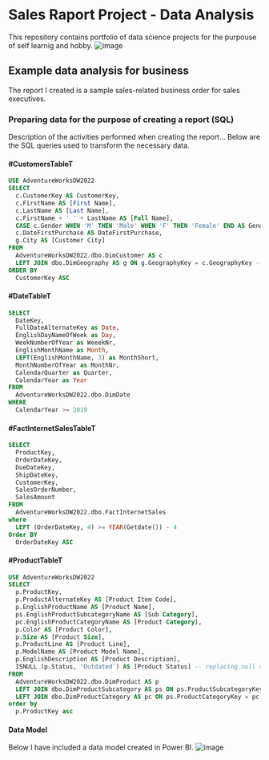 # Sales Raport Project - Data Analysis
This repository contains portfolio of data science projects for the purpouse of self learnig and hobby.
![image](https://github.com/GeeHouseCode/SalesRaportProject_DataAnalysis/assets/110656951/4ab4d34c-3e2b-40d3-b731-ae0270cd9e20)
## Example data analysis for business
The report I created is a sample sales-related business order for sales executives.
### Preparing data for the purpose of creating a report (SQL)
Description of the activities performed when creating the report...
Below are the SQL queries used to transform the necessary data.

#### #CustomersTableT
```SQL
USE AdventureWorksDW2022
SELECT 
  c.CustomerKey AS CustomerKey, 
  c.FirstName AS [First Name], 
  c.LastName AS [Last Name], 
  c.FirstName + ' ' + LastName AS [Full Name], 
  CASE c.Gender WHEN 'M' THEN 'Male' WHEN 'F' THEN 'Female' END AS Gender, -- changing gender markers to full names
  c.DateFirstPurchase AS DateFirstPurchase, 
  g.City AS [Customer City] 
FROM 
  AdventureWorksDW2022.dbo.DimCustomer AS c 
  LEFT JOIN dbo.DimGeography AS g ON g.GeographyKey = c.GeographyKey -- city to the customer
ORDER BY 
  CustomerKey ASC
```

#### #DateTableT
```SQL
SELECT 
  DateKey, 
  FullDateAlternateKey as Date, 
  EnglishDayNameOfWeek as Day, 
  WeekNumberOfYear as WeeekNr, 
  EnglishMonthName as Month, 
  LEFT(EnglishMonthName, 3) as MonthShort, 
  MonthNumberOfYear as MonthNr, 
  CalendarQuarter as Quarter, 
  CalendarYear as Year 
FROM 
  AdventureWorksDW2022.dbo.DimDate 
WHERE 
  CalendarYear >= 2019

```

#### #FactlnternetSalesTableT
```SQL
SELECT 
  ProductKey, 
  OrderDateKey, 
  DueDateKey, 
  ShipDateKey, 
  CustomerKey, 
  SalesOrderNumber, 
  SalesAmount 
FROM 
  AdventureWorksDW2022.dbo.FactInternetSales 
where 
  LEFT (OrderDateKey, 4) >= YEAR(Getdate()) - 4
Order BY 
  OrderDateKey ASC
```

#### #ProductTableT
```SQL
USE AdventureWorksDW2022 
SELECT 
  p.ProductKey, 
  p.ProductAlternateKey AS [Product Item Code], 
  p.EnglishProductName AS [Product Name], 
  ps.EnglishProductSubcategoryName AS [Sub Category], 
  pc.EnglishProductCategoryName AS [Product Category], 
  p.Color AS [Product Color], 
  p.Size AS [Product Size], 
  p.ProductLine AS [Product Line], 
  p.ModelName AS [Product Model Name], 
  p.EnglishDescription AS [Product Description], 
  ISNULL (p.Status, 'Outdated') AS [Product Status] -- replacing null values, to better visualize the data in the future
FROM 
  AdventureWorksDW2022.dbo.DimProduct AS p 
  LEFT JOIN dbo.DimProductSubcategory AS ps ON ps.ProductSubcategoryKey = p.ProductSubcategoryKey --
  LEFT JOIN dbo.DimProductCategory AS pc ON ps.ProductCategoryKey = pc.ProductCategoryKey -- product data that may be useful for analysis
order by 
  p.ProductKey asc
```

#### Data Model
Below I have included a data model created in Power BI.
![image](https://github.com/GeeHouseCode/SalesRaportProject_DataAnalysis/assets/110656951/d614efd2-4ef8-4780-93d5-0f37e9376025)





